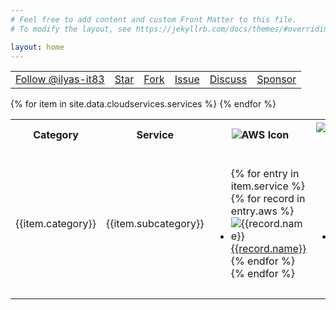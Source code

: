 ```yaml
---
# Feel free to add content and custom Front Matter to this file.
# To modify the layout, see https://jekyllrb.com/docs/themes/#overriding-theme-defaults

layout: home
---
```

<head>
    <meta charset="utf-8">
    <link rel="icon" type="image/x-icon" href="/favicon.ico"/>
    <meta http-equiv="X-UA-Compatible" content="IE=edge">
    <meta name="viewport" content="width=device-width, initial-scale=1">
    <meta name="robots" content="follow,index">
    <META NAME="Title" CONTENT="A Public Cloud Comparison | AWS vs Azure vs Google">
    <META NAME="Keywords" CONTENT="AWS vs Azure vs Google, AWS vs Azure, Azure vs Google">
    <META NAME="Description" CONTENT="A detailed public cloud services comparison & mapping of Amazon AWS, Microsoft Azure, Google Cloud.">
    <META NAME="Author" CONTENT="Ilyas">
    <META NAME="Subject" CONTENT="A Public Cloud Comparison | AWS vs Azure vs Google">
    <meta property="og:type" content="website">
    <meta property="og:title" content="A Public Cloud Comparison | AWS vs Azure vs Google">
    <meta property="og:locale" content="en_US">
    <meta property="og:description" content="A detailed public cloud services comparison & mapping of Amazon AWS, Microsoft Azure, Google Cloud.">
    <link rel="canonical" href="https://comparecloud.in/">
    <meta property="og:url" content="https://comparecloud.in/">
    <meta property="og:site_name" content="A Public Cloud Comparison | AWS vs Azure vs Google">
    <meta property="og:image" content="/img/Logo_small.jpg">
    <meta name="twitter:card" content="summary_large_image">
    <meta name="twitter:site" content="@Ilyas_tweets">
    <meta name="twitter:creator" content="@Ilyas_tweets">
    <meta property="article:author" content="https://www.facebook.com/IlyasTheWebizen">
    <meta name="twitter:description" content="A detailed public cloud services comparison & mapping of Amazon AWS, Microsoft Azure, Google Cloud.">
    <meta name="twitter:title" content="A public Cloud Compareison : AWS vs Azure vs Google">
    <title>AWS vs Azure vs Google | A detailed comparison and mapping between various cloud services</title>
</head>
<script type="text/javascript" src="//s7.addthis.com/js/300/addthis_widget.js#pubid=ra-552c144e4f497fe9"></script>
<!-- Place this tag in your head or just before your close body tag. -->
<script async defer src="https://buttons.github.io/buttons.js"></script>
<table class="github">
<tr align="center" >
<td><!-- Place this tag where you want the button to render. -->
<a class="github-button" href="https://github.com/ilyas-it83" data-size="large" data-show-count="true" aria-label="Follow @ilyas-it83 on GitHub">Follow @ilyas-it83</a></td>
<td><!-- Place this tag where you want the button to render. -->
<a class="github-button" href="https://github.com/ilyas-it83/CloudComparer" data-size="large"  data-show-count="true" data-icon="octicon-star" aria-label="Star ilyas-it83/CloudComparer on GitHub">Star</a></td>
<td><!-- Place this tag where you want the button to render. -->
<a class="github-button" href="https://github.com/ilyas-it83/CloudComparer/fork" data-size="large" data-show-count="true" data-icon="octicon-repo-forked" aria-label="Fork ilyas-it83/CloudComparer on GitHub">Fork</a></td>
<td><!-- Place this tag where you want the button to render. -->
<a class="github-button" href="https://github.com/ilyas-it83/CloudComparer/issues" data-size="large" data-show-count="true" data-icon="octicon-issue-opened" aria-label="Issue ilyas-it83/CloudComparer on GitHub">Issue</a></td>
<td><!-- Place this tag where you want the button to render. -->
<a class="github-button" href="https://github.com/ilyas-it83/CloudComparer/discussions" data-icon="octicon-comment-discussion" data-size="large" data-show-count="true" aria-label="Discuss ilyas-it83/CloudComparer on GitHub">Discuss</a></td>
<td><!-- Place this tag where you want the button to render. -->
<a class="github-button" href="https://github.com/sponsors/ilyas-it83" data-size="large" data-show-count="true" data-icon="octicon-heart" aria-label="Sponsor @ilyas-it83 on GitHub">Sponsor</a></td>
</tr>
</table>

<table id="comparison">
  <tr align="center" class="header">
             <th style="width:7%">Category</th>
            <th style="width:10%">Service</th>
            <th>
              <img  src="/assets/img/logo/aws.png" alt="AWS Icon" class="header-img"/>
            </th>
            <th>
              <img  src="/assets/img/logo/msazure.svg" alt="Microsoft Azure Log"/>
            </th>
            <th>
              <img  src="/assets/img/logo/google.svg" alt="Google Cloud Platform Logo" />
            </th>
  </tr>
 {% for item in site.data.cloudservices.services %}
 <tr>
  <td>{{item.category}}</td>
  <td>{{item.subcategory}}</td>
  <td>
   <ul>
       {% for entry in item.service %}
     {% for record in entry.aws %}
      <li ><img src="/assets/img/cloudproviders/aws/{{record.icon}}" alt="{{record.name}}" > <a href="{{record.ref}}" target="_blank" alt="{{record.name}}">{{record.name}}</a></li>
     {% endfor %} 
    {% endfor %} 
   </ul>
  </td>
  <td>
   <ul>
       {% for entry in item.service %}
     {% for record in entry.azure %}
      <li><img src="/assets/img/cloudproviders/azure/{{record.icon}}" alt="{{record.name}}"  ><a href="{{record.ref}}" target="_blank" alt="{{record.name}}">{{record.name}}</a></li>
     {% endfor %} 
    {% endfor %} 
   </ul>
  </td>
  <td>
   <ul>
       {% for entry in item.service %}
    {% for record in entry.google %}
     <li><img src="/assets/img/cloudproviders/google/{{record.icon}}" alt="{{record.name}}" ><a href="{{record.ref}}" target="_blank" alt="{{record.name}}">{{record.name}}</a></li>
    {% endfor %} 
    {% endfor %} 
   </ul>
  </td>
 </tr>
 {% endfor %}
</table>

